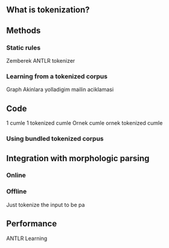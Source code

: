 ## What is tokenization? ##

## Methods ##

### Static rules ###
Zemberek ANTLR tokenizer

### Learning from a tokenized corpus ##

Graph
Akinlara yolladigim mailin aciklamasi

## Code ##

1 cumle
1 tokenized cumle
Ornek cumle
ornek tokenized cumle

### Using bundled tokenized corpus ###



## Integration with morphologic parsing ##

### Online ###

### Offline ###
Just tokenize the input to be pa

## Performance ##

ANTLR
Learning